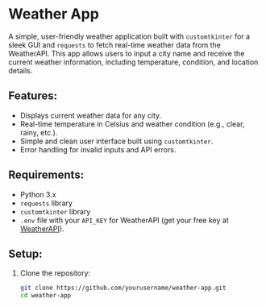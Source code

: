# Weather App

A simple, user-friendly weather application built with `customtkinter` for a sleek GUI and `requests` to fetch real-time weather data from the WeatherAPI. This app allows users to input a city name and receive the current weather information, including temperature, condition, and location details.

## Features:
- Displays current weather data for any city.
- Real-time temperature in Celsius and weather condition (e.g., clear, rainy, etc.).
- Simple and clean user interface built using `customtkinter`.
- Error handling for invalid inputs and API errors.

## Requirements:
- Python 3.x
- `requests` library
- `customtkinter` library
- `.env` file with your `API_KEY` for WeatherAPI (get your free key at [WeatherAPI](https://www.weatherapi.com/)).

## Setup:
1. Clone the repository:
   ```bash
   git clone https://github.com/yourusername/weather-app.git
   cd weather-app
